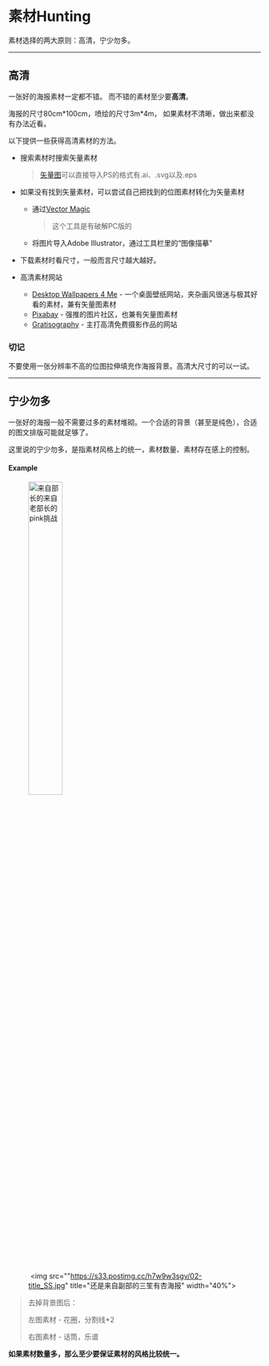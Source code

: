 # 素材Hunting  

素材选择的两大原则：高清，宁少勿多。  

---



## 高清  

一张好的海报素材一定都不错。 而不错的素材至少要**高清**。  

海报的尺寸80cm*100cm，喷绘的尺寸3m\*4m， 如果素材不清晰，做出来都没有办法近看。  

以下提供一些获得高清素材的方法。  

- 搜索素材时搜索矢量素材

  > [矢量图](https://baike.baidu.com/item/%E7%9F%A2%E9%87%8F%E5%9B%BE/2490766?fr=aladdin)可以直接导入PS的格式有.ai、.svg以及.eps

- 如果没有找到矢量素材，可以尝试自己把找到的位图素材转化为矢量素材  

  - 通过[Vector Magic](www.vectormagic.com)  

    > 这个工具是有破解PC版的  

  - 将图片导入Adobe Illustrator，通过工具栏里的“图像描摹”  

- 下载素材时看尺寸，一般而言尺寸越大越好。  

- 高清素材网站

  - [Desktop Wallpapers 4 Me](http://www.desktopwallpapers4.me/) - 一个桌面壁纸网站，夹杂画风很迷与极其好看的素材，兼有矢量图素材  
  - [Pixabay](https://pixabay.com/) - 强推的图片社区，也兼有矢量图素材  
  - [Gratisography](https://gratisography.com/#fromapp)  - 主打高清免费摄影作品的网站  

### 切记

不要使用一张分辨率不高的位图拉伸填充作海报背景。高清大尺寸的可以一试。  

---



## 宁少勿多  

一张好的海报一般不需要过多的素材堆砌。一个合适的背景（甚至是纯色），合适的图文排版可能就足够了。  

这里说的宁少勿多，是指素材风格上的统一，素材数量、素材存在感上的控制。  

#### Example  

<figure class="half">

​	<img src="https://s8.postimg.cc/9utcevdc5/04-ctrl.jpg" title="来自部长的来自老部长的pink挑战" width="40%">

​	<img src=""https://s33.postimg.cc/h7w9w3sgv/02-title_SS.jpg" title="还是来自副部的三笙有杏海报" width="40%">

</figure>

> 去掉背景图后：  
>
> 左图素材 - 花圈，分割线*2  
>
> 右图素材 - 话筒，乐谱  



**如果素材数量多，那么至少要保证素材的风格比较统一。**  
